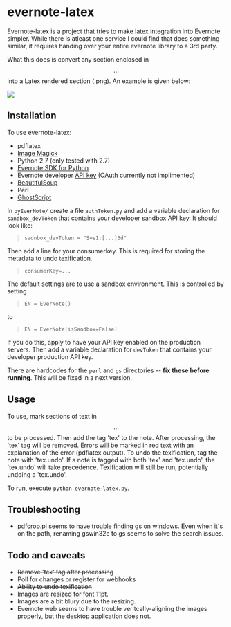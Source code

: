 # evernote-latex #

Evernote-latex is a project that tries to make latex integration into Evernote simpler. While there is atleast one service I could find that does something similar, it requires handing over your entire evernote library to a 3rd party. 

What this does is convert any section enclosed in $$...$$ into a Latex rendered section (.png). An example is given below:

![](https://raw.github.com/Chrismarsh/evernote-latex/master/example.png)


## Installation ##
To use evernote-latex:

- pdflatex
- [Image Magick](http://www.imagemagick.org/script/binary-releases.php)
- Python 2.7 (only tested with 2.7)
- [Evernote SDK for Python](https://github.com/evernote/evernote-sdk-python)
- Evernote developer [API key](http://dev.evernote.com/documentation/cloud/) (OAuth currently not implimented)
- [BeautifulSoup](http://www.crummy.com/software/BeautifulSoup/#Download) 
- Perl
- [GhostScript](http://pages.cs.wisc.edu/~ghost/)


In `pyEverNote/` create a file `authToken.py` and add a variable declaration for `sandbox_devToken` that contains your developer sandbox API key. It should look like:
>`sadnbox_devToken = "S=s1:[...]3d"`

Then add a line for your consumerkey. This is required for storing the metadata to undo texification.
>`consumerKey=...`

The default settings are to use a sandbox environment. This is controlled by setting
>`EN = EverNote()`

to

>`EN = EverNote(isSandbox=False)`

If you do this, apply to have your API key enabled on the production servers. Then add  a variable declaration for `devToken` that contains your developer production API key.

There are hardcodes for the `perl` and `gs` directories -- **fix these before running**. This will be fixed in a next version.

## Usage ##
To use, mark sections of text in $$...$$ to be processed. Then add the tag 'tex' to the note. After processing, the 'tex' tag will be removed. Errors will be marked in red text with an explanation of the error (pdflatex output). To undo the texification, tag the note with 'tex.undo'. If a note is tagged with both 'tex' and 'tex.undo', the 'tex.undo' will take precedence. Texification will still be run, potentially undoing a 'tex.undo'.

To run, execute `python evernote-latex.py`.

## Troubleshooting ##
- pdfcrop.pl seems to have trouble finding gs on windows. Even when it's on the path, renaming gswin32c to gs seems to solve the search issues.

## Todo and caveats ##
- <del>Remove 'tex' tag after processing</del>
- Poll for changes or register for webhooks
- <del>Ability to undo texification</del>
- Images are resized for font 11pt.
- Images are a bit blury due to the resizing. 
- Evernote web seems to have trouble veritcally-aligning the images properly, but the desktop application does not.